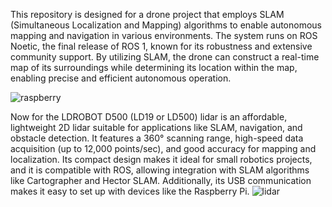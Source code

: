 This repository is designed for a drone project that employs SLAM (Simultaneous Localization and Mapping) algorithms to enable autonomous mapping and navigation in various environments. The system runs on ROS Noetic, the final release of ROS 1, known for its robustness and extensive community support. By utilizing SLAM, the drone can construct a real-time map of its surroundings while determining its location within the map, enabling precise and efficient autonomous operation.

![raspberry](https://github.com/user-attachments/assets/0f15ca7b-f831-47a2-9168-430ff81eeb69)

Now for the  LDROBOT D500 (LD19 or LD500) lidar is an affordable, lightweight 2D lidar suitable for applications like SLAM, navigation, and obstacle detection. It features a 360° scanning range, high-speed data acquisition (up to 12,000 points/sec), and good accuracy for mapping and localization. Its compact design makes it ideal for small robotics projects, and it is compatible with ROS, allowing integration with SLAM algorithms like Cartographer and Hector SLAM. Additionally, its USB communication makes it easy to set up with devices like the Raspberry Pi.
![lidar](https://github.com/user-attachments/assets/a0d82a6d-dfd1-4108-b8c8-f5dbef295172)
